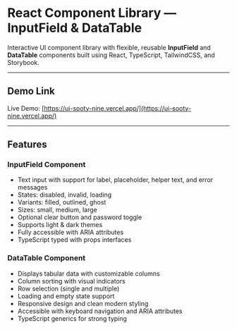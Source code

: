 # React Component Library — InputField & DataTable

Interactive UI component library with flexible, reusable **InputField** and **DataTable** components built using React, TypeScript, TailwindCSS, and Storybook.

---

## Demo Link  
Live Demo: [https://ui-sooty-nine.vercel.app/](https://ui-sooty-nine.vercel.app/)

---

## Features

### InputField Component  
- Text input with support for label, placeholder, helper text, and error messages  
- States: disabled, invalid, loading  
- Variants: filled, outlined, ghost  
- Sizes: small, medium, large  
- Optional clear button and password toggle  
- Supports light & dark themes  
- Fully accessible with ARIA attributes  
- TypeScript typed with props interfaces  

### DataTable Component  
- Displays tabular data with customizable columns  
- Column sorting with visual indicators  
- Row selection (single and multiple)  
- Loading and empty state support  
- Responsive design and clean modern styling  
- Accessible with keyboard navigation and ARIA attributes  
- TypeScript generics for strong typing  
